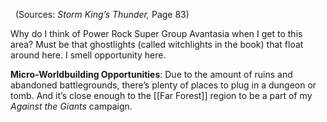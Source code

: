  
(Sources: *Storm King’s Thunder,* Page 83)

Why do I think of Power Rock Super Group Avantasia when I get to this area? Must be that ghostlights (called witchlights in the book) that float around here. I smell opportunity here.

**Micro-Worldbuilding Opportunities**: Due to the amount of ruins and abandoned battlegrounds, there’s plenty of places to plug in a dungeon or tomb. And it’s close enough to the [[Far Forest]] region to be a part of my *Against the Giants* campaign.
